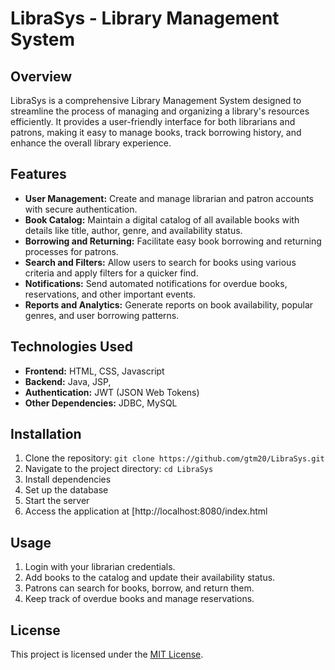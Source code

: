 # LibraSys - Library Management System

## Overview

LibraSys is a comprehensive Library Management System designed to streamline the process of managing and organizing a library's resources efficiently. It provides a user-friendly interface for both librarians and patrons, making it easy to manage books, track borrowing history, and enhance the overall library experience.

## Features

- **User Management:** Create and manage librarian and patron accounts with secure authentication.
- **Book Catalog:** Maintain a digital catalog of all available books with details like title, author, genre, and availability status.
- **Borrowing and Returning:** Facilitate easy book borrowing and returning processes for patrons.
- **Search and Filters:** Allow users to search for books using various criteria and apply filters for a quicker find.
- **Notifications:** Send automated notifications for overdue books, reservations, and other important events.
- **Reports and Analytics:** Generate reports on book availability, popular genres, and user borrowing patterns.

## Technologies Used

- **Frontend:** HTML, CSS, Javascript
- **Backend:** Java, JSP, 
- **Authentication:** JWT (JSON Web Tokens)
- **Other Dependencies:** JDBC, MySQL

## Installation

1. Clone the repository: `git clone https://github.com/gtm20/LibraSys.git`
2. Navigate to the project directory: `cd LibraSys`
3. Install dependencies
4. Set up the database
5. Start the server
6. Access the application at [http://localhost:8080/index.html

## Usage

1. Login with your librarian credentials.
2. Add books to the catalog and update their availability status.
3. Patrons can search for books, borrow, and return them.
4. Keep track of overdue books and manage reservations.


## License

This project is licensed under the [MIT License](LICENSE).
